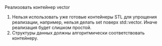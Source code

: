 Реализовать контейнер vector 
1) Нельзя использовать уже готовые контейнеры STL для упрощения реализации, например, нельзя делать set поверх std::vector. 
Иначе реализация будет слишком простой.
2) Структуры данных должны алгоритмически соответствовать контейнеру.
